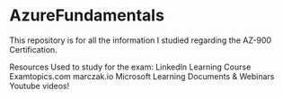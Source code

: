 # AzureFundamentals
This repository is for all the information I studied regarding the AZ-900 Certification. 

Resources Used to study for the exam: 
  LinkedIn Learning Course
  Examtopics.com
  marczak.io
  Microsoft Learning Documents & Webinars
  Youtube videos!
